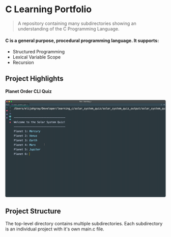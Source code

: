 # C Learning Portfolio
> A repository containing many subdirectories showing an understanding of the C Programming Language.

#### C is a general purpose, procedural programming language. It supports:
* Structured Programming
* Lexical Variable Scope
* Recursion

## Project Highlights

#### Planet Order CLI Quiz
![](solar-system.gif)

## Project Structure
The top-level directory contains multiple subdirectories. Each subdirectory is an individual project with it's own main.c file.  